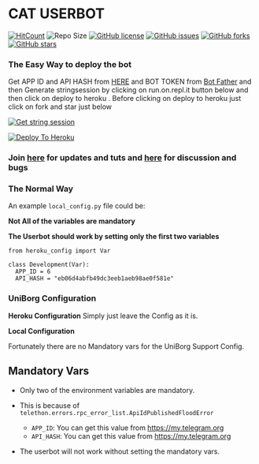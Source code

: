 
# CAT USERBOT
[![HitCount](http://hits.dwyl.com/sandy1709/catuser.svg)](http://hits.dwyl.com/sandy1709/catuser) 
![Repo Size](https://img.shields.io/github/repo-size/sandy1709/catuserbot)
[![GitHub license](https://img.shields.io/github/license/sandy1709/catuserbot)](https://github.com/sandy1709/catuserbot/blob/master/LICENSE)
[![GitHub issues](https://img.shields.io/github/issues/sandy1709/catuserbot)](https://github.com/sandy1709/catuserbot/issues)
[![GitHub forks](https://img.shields.io/github/forks/sandy1709/catuserbot)](https://github.com/sandy1709/catuserbot/network)
[![GitHub stars](https://img.shields.io/github/stars/sandy1709/catuserbot)](https://github.com/sandy1709/catuserbot/stargazers)

### The Easy Way to deploy the bot
Get APP ID and API HASH from [HERE](https://my.telegram.org) and BOT TOKEN from [Bot Father](https://t.me/botfather) and then Generate stringsession by clicking on run.on.repl.it button below and then click on deploy to heroku . Before clicking on deploy to heroku just click on fork and star just below

[![Get string session](https://repl.it/badge/github/sandy1709/sandeep1709)](https://generatestringsession.sandeep1709.repl.run/)

[![Deploy To Heroku](https://www.herokucdn.com/deploy/button.svg)](https://dashboard.heroku.com/new?button-url=https%3A%2F%2Fgithub.com%2Fsandy1709%2Fcatuserbot%2Ftree%2Fbugs&template=https%3A%2F%2Fgithub.com%2Fsandy1709%2Fcatuserbot)


### Join [here](https://t.me/catuserbot17) for updates and tuts and [here](https://t.me/catuserbot_support) for discussion and bugs

### The Normal Way

An example `local_config.py` file could be:

**Not All of the variables are mandatory**

__The Userbot should work by setting only the first two variables__

```python3
from heroku_config import Var

class Development(Var):
  APP_ID = 6
  API_HASH = "eb06d4abfb49dc3eeb1aeb98ae0f581e"
```

### UniBorg Configuration



**Heroku Configuration**
Simply just leave the Config as it is.

**Local Configuration**

Fortunately there are no Mandatory vars for the UniBorg Support Config.

## Mandatory Vars

- Only two of the environment variables are mandatory.
- This is because of `telethon.errors.rpc_error_list.ApiIdPublishedFloodError`

    - `APP_ID`:   You can get this value from https://my.telegram.org
    - `API_HASH`:   You can get this value from https://my.telegram.org
- The userbot will not work without setting the mandatory vars.
